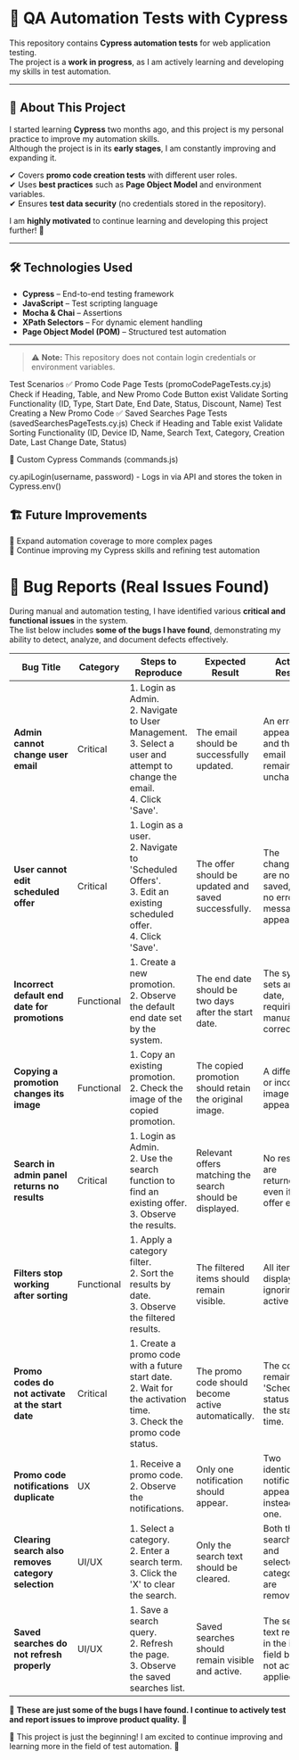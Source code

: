 # 🚀 QA Automation Tests with Cypress  

This repository contains **Cypress automation tests** for web application testing.  
The project is a **work in progress**, as I am actively learning and developing my skills in test automation.  

---

## 🌱 About This Project  
I started learning **Cypress** two months ago, and this project is my personal practice to improve my automation skills.  
Although the project is in its **early stages**, I am constantly improving and expanding it.  

✔ Covers **promo code creation tests** with different user roles.  
✔ Uses **best practices** such as **Page Object Model** and environment variables.  
✔ Ensures **test data security** (no credentials stored in the repository).  

I am **highly motivated** to continue learning and developing this project further! 🚀  

---

## 🛠️ Technologies Used  
- **Cypress** – End-to-end testing framework  
- **JavaScript** – Test scripting language  
- **Mocha & Chai** – Assertions  
- **XPath Selectors** – For dynamic element handling  
- **Page Object Model (POM)** – Structured test automation  

---
 
> ⚠ **Note:** This repository does not contain login credentials or environment variables.  


Test Scenarios
✅ Promo Code Page Tests (promoCodePageTests.cy.js)
Check if Heading, Table, and New Promo Code Button exist
Validate Sorting Functionality (ID, Type, Start Date, End Date, Status, Discount, Name)
Test Creating a New Promo Code
✅ Saved Searches Page Tests (savedSearchesPageTests.cy.js)
Check if Heading and Table exist
Validate Sorting Functionality (ID, Device ID, Name, Search Text, Category, Creation Date, Last Change Date, Status)


🔹 Custom Cypress Commands (commands.js)

cy.apiLogin(username, password)	- Logs in via API and stores the token in Cypress.env()

## 🏗️ Future Improvements  
 
🔹 Expand automation coverage to more complex pages  
🔹 Continue improving my Cypress skills and refining test automation  

# 🐞 Bug Reports (Real Issues Found)  

During manual and automation testing, I have identified various **critical and functional issues** in the system.  
The list below includes **some of the bugs I have found**, demonstrating my ability to detect, analyze, and document defects effectively.  

| **Bug Title** | **Category** | **Steps to Reproduce** | **Expected Result** | **Actual Result** |
|--------------|-------------|------------------------|----------------------|--------------------|
| **Admin cannot change user email** | Critical | 1. Login as Admin.<br>2. Navigate to User Management.<br>3. Select a user and attempt to change the email.<br>4. Click 'Save'. | The email should be successfully updated. | An error appears, and the email remains unchanged. |
| **User cannot edit scheduled offer** | Critical | 1. Login as a user.<br>2. Navigate to 'Scheduled Offers'.<br>3. Edit an existing scheduled offer.<br>4. Click 'Save'. | The offer should be updated and saved successfully. | The changes are not saved, and no error message appears. |
| **Incorrect default end date for promotions** | Functional | 1. Create a new promotion.<br>2. Observe the default end date set by the system. | The end date should be two days after the start date. | The system sets an old date, requiring manual correction. |
| **Copying a promotion changes its image** | Functional | 1. Copy an existing promotion.<br>2. Check the image of the copied promotion. | The copied promotion should retain the original image. | A different or incorrect image appears. |
| **Search in admin panel returns no results** | Critical | 1. Login as Admin.<br>2. Use the search function to find an existing offer.<br>3. Observe the results. | Relevant offers matching the search should be displayed. | No results are returned, even if the offer exists. |
| **Filters stop working after sorting** | Functional | 1. Apply a category filter.<br>2. Sort the results by date.<br>3. Observe the filtered results. | The filtered items should remain visible. | All items are displayed, ignoring the active filter. |
| **Promo codes do not activate at the start date** | Critical | 1. Create a promo code with a future start date.<br>2. Wait for the activation time.<br>3. Check the promo code status. | The promo code should become active automatically. | The code remains in 'Scheduled' status past the start time. |
| **Promo code notifications duplicate** | UX | 1. Receive a promo code.<br>2. Observe the notifications. | Only one notification should appear. | Two identical notifications appear instead of one. |
| **Clearing search also removes category selection** | UI/UX | 1. Select a category.<br>2. Enter a search term.<br>3. Click the 'X' to clear the search. | Only the search text should be cleared. | Both the search text and selected category are removed. |
| **Saved searches do not refresh properly** | UI/UX | 1. Save a search query.<br>2. Refresh the page.<br>3. Observe the saved searches list. | Saved searches should remain visible and active. | The search text remains in the input field but is not actively applied. |

📌 **These are just some of the bugs I have found. I continue to actively test and report issues to improve product quality.** 🚀  


🎉 This project is just the beginning! I am excited to continue improving and learning more in the field of test automation. 🚀
